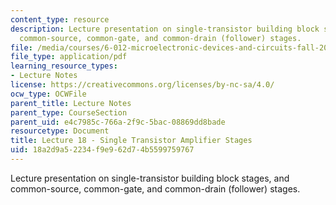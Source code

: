 ```yaml
---
content_type: resource
description: Lecture presentation on single-transistor building block stages, and
  common-source, common-gate, and common-drain (follower) stages.
file: /media/courses/6-012-microelectronic-devices-and-circuits-fall-2009/18a2d9a52234f9e962d74b5599759767_MIT6_012F09_lec18.pdf
file_type: application/pdf
learning_resource_types:
- Lecture Notes
license: https://creativecommons.org/licenses/by-nc-sa/4.0/
ocw_type: OCWFile
parent_title: Lecture Notes
parent_type: CourseSection
parent_uid: e4c7985c-766a-2f9c-5bac-08869dd8bade
resourcetype: Document
title: Lecture 18 - Single Transistor Amplifier Stages
uid: 18a2d9a5-2234-f9e9-62d7-4b5599759767
---
```

Lecture presentation on single-transistor building block stages, and common-source, common-gate, and common-drain (follower) stages.